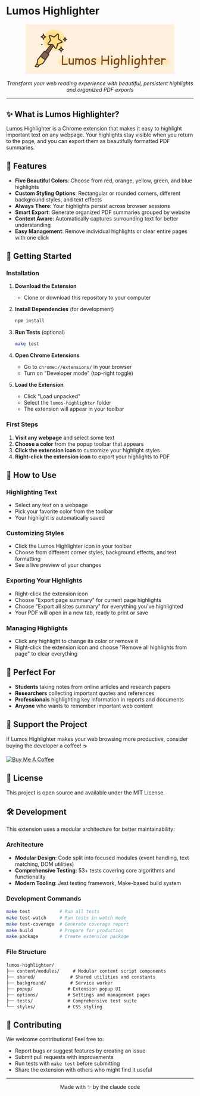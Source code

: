 # Lumos Highlighter

<p align="center">
  <img src="assets/images/large-banner.png" alt="Lumos Highlighter" width="400">
</p>

<p align="center">
  <em>Transform your web reading experience with beautiful, persistent highlights and organized PDF exports</em>
</p>

---

## ✨ What is Lumos Highlighter?

Lumos Highlighter is a Chrome extension that makes it easy to highlight important text on any webpage. Your highlights stay visible when you return to the page, and you can export them as beautifully formatted PDF summaries.

## 🎨 Features

- **Five Beautiful Colors**: Choose from red, orange, yellow, green, and blue highlights
- **Custom Styling Options**: Rectangular or rounded corners, different background styles, and text effects
- **Always There**: Your highlights persist across browser sessions
- **Smart Export**: Generate organized PDF summaries grouped by website
- **Context Aware**: Automatically captures surrounding text for better understanding
- **Easy Management**: Remove individual highlights or clear entire pages with one click

## 🚀 Getting Started

### Installation

1. **Download the Extension**
   - Clone or download this repository to your computer

2. **Install Dependencies** (for development)
   ```bash
   npm install
   ```

3. **Run Tests** (optional)
   ```bash
   make test
   ```

4. **Open Chrome Extensions**
   - Go to `chrome://extensions/` in your browser
   - Turn on "Developer mode" (top-right toggle)

5. **Load the Extension**
   - Click "Load unpacked"
   - Select the `lumos-highlighter` folder
   - The extension will appear in your toolbar

### First Steps

1. **Visit any webpage** and select some text
2. **Choose a color** from the popup toolbar that appears
3. **Click the extension icon** to customize your highlight styles
4. **Right-click the extension icon** to export your highlights to PDF

## 📖 How to Use

### Highlighting Text
- Select any text on a webpage
- Pick your favorite color from the toolbar
- Your highlight is automatically saved

### Customizing Styles
- Click the Lumos Highlighter icon in your toolbar
- Choose from different corner styles, background effects, and text formatting
- See a live preview of your changes

### Exporting Your Highlights
- Right-click the extension icon
- Choose "Export page summary" for current page highlights
- Choose "Export all sites summary" for everything you've highlighted
- Your PDF will open in a new tab, ready to print or save

### Managing Highlights
- Click any highlight to change its color or remove it
- Right-click the extension icon and choose "Remove all highlights from page" to clear everything

## 🎯 Perfect For

- **Students** taking notes from online articles and research papers
- **Researchers** collecting important quotes and references
- **Professionals** highlighting key information in reports and documents
- **Anyone** who wants to remember important web content

## 💝 Support the Project

If Lumos Highlighter makes your web browsing more productive, consider buying the developer a coffee! ☕

[![Buy Me A Coffee](https://img.shields.io/badge/Buy%20Me%20A%20Coffee-Support%20Development-yellow?style=for-the-badge&logo=buy-me-a-coffee)](https://coff.ee/weiyudev)

## 📄 License

This project is open source and available under the MIT License.

## 🛠️ Development

This extension uses a modular architecture for better maintainability:

### Architecture
- **Modular Design**: Code split into focused modules (event handling, text matching, DOM utilities)
- **Comprehensive Testing**: 53+ tests covering core algorithms and functionality
- **Modern Tooling**: Jest testing framework, Make-based build system

### Development Commands
```bash
make test           # Run all tests
make test-watch     # Run tests in watch mode  
make test-coverage  # Generate coverage report
make build          # Prepare for production
make package        # Create extension package
```

### File Structure
```
lumos-highlighter/
├── content/modules/     # Modular content script components
├── shared/             # Shared utilities and constants
├── background/         # Service worker
├── popup/             # Extension popup UI
├── options/           # Settings and management pages
├── tests/             # Comprehensive test suite
└── styles/            # CSS styling
```

## 🤝 Contributing

We welcome contributions! Feel free to:
- Report bugs or suggest features by creating an issue
- Submit pull requests with improvements
- Run tests with `make test` before submitting
- Share the extension with others who might find it useful

---

<p align="center">
  Made with ✨ by the claude code
</p>